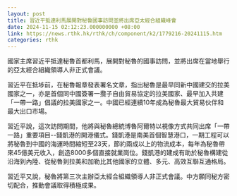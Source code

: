 ```yaml
---
layout: post
title: 習近平抵達利馬展開對秘魯國事訪問並將出席亞太經合組織峰會
date: 2024-11-15 02:12:23.000000000 +08:00
link: https://news.rthk.hk/rthk/ch/component/k2/1779216-20241115.htm
categories: rthk
---
```


國家主席習近平抵達秘魯首都利馬，展開對秘魯的國事訪問，並將出席在當地舉行的亞太經合組織領導人非正式會議。

習近平在抵埗前，在秘魯報章發表署名文章，指出秘魯是最早同新中國建交的拉美國家之一，亦是首個同中國簽署一攬子自由貿易協定的拉美國家、最早加入共建「一帶一路」倡議的拉美國家之一。中國已經連續10年成為秘魯最大貿易伙伴和最大出口市場。

習近平說，這次訪問期間，他將與秘魯總統博魯阿爾特以視像方式共同出席「一帶一路」重要項目--錢凱港的開港儀式。錢凱港是南美首個智慧港口，一期工程可以將秘魯到中國的海運時間縮短至23天，節約兩成以上的物流成本，每年為秘魯帶來45億美元收入，創造8000多個直接就業崗位。錢凱港的建成有助於秘魯構建從沿海到內陸、從秘魯到拉美和加勒比其他國家的立體、多元、高效互聯互通格局。

習近平又說，秘魯將第三次主辦亞太經合組織領導人非正式會議。中方願同秘方密切配合，推動會議取得積極成果。
